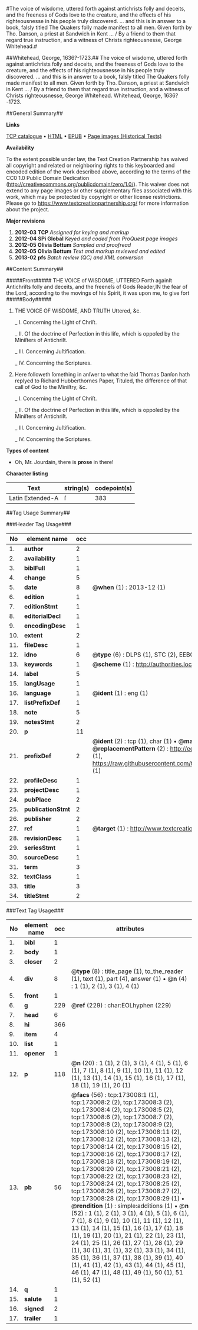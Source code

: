 #The voice of wisdome, uttered forth against antichrists folly and deceits, and the freeness of Gods love to the creature, and the effects of his righteousnesse in his people truly discovered. ... and this is in answer to a book, falsly titled The Quakers folly made manifest to all men. Given forth by Tho. Danson, a priest at Sandwich in Kent ... / By a friend to them that regard true instruction, and a witness of Christs righteousnesse, George Whitehead.#

##Whitehead, George, 1636?-1723.##
The voice of wisdome, uttered forth against antichrists folly and deceits, and the freeness of Gods love to the creature, and the effects of his righteousnesse in his people truly discovered. ... and this is in answer to a book, falsly titled The Quakers folly made manifest to all men. Given forth by Tho. Danson, a priest at Sandwich in Kent ... / By a friend to them that regard true instruction, and a witness of Christs righteousnesse, George Whitehead.
Whitehead, George, 1636?-1723.

##General Summary##

**Links**

[TCP catalogue](http://www.ota.ox.ac.uk/tcp/)  • 
[HTML](http://tei.it.ox.ac.uk/tcp/Texts-HTML/free/A96/A96406.html)  • 
[EPUB](http://tei.it.ox.ac.uk/tcp/Texts-EPUB/free/A96/A96406.epub) • 
[Page images (Historical Texts)](https://historicaltexts.jisc.ac.uk/eebo-47683554e)

**Availability**

To the extent possible under law, the Text Creation Partnership has waived all copyright and related or neighboring rights to this keyboarded and encoded edition of the work described above, according to the terms of the CC0 1.0 Public Domain Dedication (http://creativecommons.org/publicdomain/zero/1.0/). This waiver does not extend to any page images or other supplementary files associated with this work, which may be protected by copyright or other license restrictions. Please go to https://www.textcreationpartnership.org/ for more information about the project.

**Major revisions**

1. __2012-03__ __TCP__ *Assigned for keying and markup*
1. __2012-04__ __SPi Global__ *Keyed and coded from ProQuest page images*
1. __2012-05__ __Olivia Bottum__ *Sampled and proofread*
1. __2012-05__ __Olivia Bottum__ *Text and markup reviewed and edited*
1. __2013-02__ __pfs__ *Batch review (QC) and XML conversion*

##Content Summary##

#####Front#####
THE VOICE of WISDOME, UTTERED Forth againſt Antichriſts folly and deceits, and the freeneſs of Gods Reader,IN the fear of the Lord, according to the movings of his Spirit, it was upon me, to give fort
#####Body#####

1. THE VOICE OF WISDOME, AND TRUTH Uttered, &c.

    _ I. Concerning the Light of Chriſt.

    _ II. Of the doctrine of Perfection in this life, which is oppoſed by the Miniſters of Antichriſt.

    _ III. Concerning Juſtification.

    _ IV. Concerning the Scriptures.

1. Here followeth ſomething in anſwer to what the ſaid Thomas Danſon hath replyed to Richard Hubberthornes Paper, Tituled, the difference of that call of God to the Miniſtry, &c.

    _ I. Concerning the Light of Chriſt.

    _ II. Of the doctrine of Perfection in this life, which is oppoſed by the Miniſters of Antichriſt.

    _ III. Concerning Juſtification.

    _ IV. Concerning the Scriptures.

**Types of content**

  * Oh, Mr. Jourdain, there is **prose** in there!

**Character listing**


|Text|string(s)|codepoint(s)|
|---|---|---|
|Latin Extended-A|ſ|383|

##Tag Usage Summary##

###Header Tag Usage###

|No|element name|occ|attributes|
|---|---|---|---|
|1.|__author__|2||
|2.|__availability__|1||
|3.|__biblFull__|1||
|4.|__change__|5||
|5.|__date__|8| @__when__ (1) : 2013-12 (1)|
|6.|__edition__|1||
|7.|__editionStmt__|1||
|8.|__editorialDecl__|1||
|9.|__encodingDesc__|1||
|10.|__extent__|2||
|11.|__fileDesc__|1||
|12.|__idno__|6| @__type__ (6) : DLPS (1), STC (2), EEBO-CITATION (1), OCLC (1), VID (1)|
|13.|__keywords__|1| @__scheme__ (1) : http://authorities.loc.gov/ (1)|
|14.|__label__|5||
|15.|__langUsage__|1||
|16.|__language__|1| @__ident__ (1) : eng (1)|
|17.|__listPrefixDef__|1||
|18.|__note__|5||
|19.|__notesStmt__|2||
|20.|__p__|11||
|21.|__prefixDef__|2| @__ident__ (2) : tcp (1), char (1)  •  @__matchPattern__ (2) : ([0-9\-]+):([0-9IVX]+) (1), (.+) (1)  •  @__replacementPattern__ (2) : http://eebo.chadwyck.com/downloadtiff?vid=$1&page=$2 (1), https://raw.githubusercontent.com/textcreationpartnership/Texts/master/tcpchars.xml#$1 (1)|
|22.|__profileDesc__|1||
|23.|__projectDesc__|1||
|24.|__pubPlace__|2||
|25.|__publicationStmt__|2||
|26.|__publisher__|2||
|27.|__ref__|1| @__target__ (1) : http://www.textcreationpartnership.org/docs/. (1)|
|28.|__revisionDesc__|1||
|29.|__seriesStmt__|1||
|30.|__sourceDesc__|1||
|31.|__term__|3||
|32.|__textClass__|1||
|33.|__title__|3||
|34.|__titleStmt__|2||


###Text Tag Usage###

|No|element name|occ|attributes|
|---|---|---|---|
|1.|__bibl__|1||
|2.|__body__|1||
|3.|__closer__|2||
|4.|__div__|8| @__type__ (8) : title_page (1), to_the_reader (1), text (1), part (4), answer (1)  •  @__n__ (4) : 1 (1), 2 (1), 3 (1), 4 (1)|
|5.|__front__|1||
|6.|__g__|229| @__ref__ (229) : char:EOLhyphen (229)|
|7.|__head__|6||
|8.|__hi__|366||
|9.|__item__|4||
|10.|__list__|1||
|11.|__opener__|1||
|12.|__p__|118| @__n__ (20) : 1 (1), 2 (1), 3 (1), 4 (1), 5 (1), 6 (1), 7 (1), 8 (1), 9 (1), 10 (1), 11 (1), 12 (1), 13 (1), 14 (1), 15 (1), 16 (1), 17 (1), 18 (1), 19 (1), 20 (1)|
|13.|__pb__|56| @__facs__ (56) : tcp:173008:1 (1), tcp:173008:2 (2), tcp:173008:3 (2), tcp:173008:4 (2), tcp:173008:5 (2), tcp:173008:6 (2), tcp:173008:7 (2), tcp:173008:8 (2), tcp:173008:9 (2), tcp:173008:10 (2), tcp:173008:11 (2), tcp:173008:12 (2), tcp:173008:13 (2), tcp:173008:14 (2), tcp:173008:15 (2), tcp:173008:16 (2), tcp:173008:17 (2), tcp:173008:18 (2), tcp:173008:19 (2), tcp:173008:20 (2), tcp:173008:21 (2), tcp:173008:22 (2), tcp:173008:23 (2), tcp:173008:24 (2), tcp:173008:25 (2), tcp:173008:26 (2), tcp:173008:27 (2), tcp:173008:28 (2), tcp:173008:29 (1)  •  @__rendition__ (1) : simple:additions (1)  •  @__n__ (52) : 1 (1), 2 (1), 3 (1), 4 (1), 5 (1), 6 (1), 7 (1), 8 (1), 9 (1), 10 (1), 11 (1), 12 (1), 13 (1), 14 (1), 15 (1), 16 (1), 17 (1), 18 (1), 19 (1), 20 (1), 21 (1), 22 (1), 23 (1), 24 (1), 25 (1), 26 (1), 27 (1), 28 (1), 29 (1), 30 (1), 31 (1), 32 (1), 33 (1), 34 (1), 35 (1), 36 (1), 37 (1), 38 (1), 39 (1), 40 (1), 41 (1), 42 (1), 43 (1), 44 (1), 45 (1), 46 (1), 47 (1), 48 (1), 49 (1), 50 (1), 51 (1), 52 (1)|
|14.|__q__|1||
|15.|__salute__|1||
|16.|__signed__|2||
|17.|__trailer__|1||
